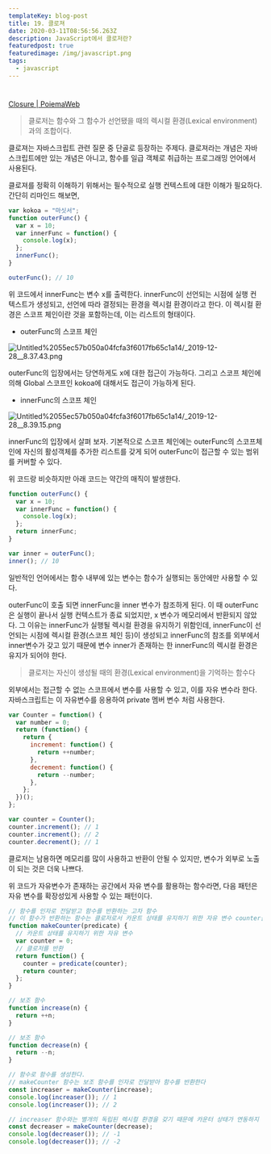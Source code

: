 ```yaml
---
templateKey: blog-post
title: 19. 클로져
date: 2020-03-11T08:56:56.263Z
description: JavaScript에서 클로저란?
featuredpost: true
featuredimage: /img/javascript.png
tags:
  - javascript
---
```


#

[Closure | PoiemaWeb](https://poiemaweb.com/js-closure)

> 클로저는 함수와 그 함수가 선언됐을 때의 렉시컬 환경(Lexical environment)과의 조합이다.

클로져는 자바스크립트 관련 질문 중 단골로 등장하는 주제다. 클로져라는 개념은 자바스크립트에만 있는 개념은 아니고, 함수를 일급 객체로 취급하는 프로그래밍 언어에서 사용된다.

클로져를 정확히 이해하기 위해서는 필수적으로 실행 컨텍스트에 대한 이해가 필요하다. 간단히 리마인드 해보면,

```jsx
var kokoa = "마싯서";
function outerFunc() {
  var x = 10;
  var innerFunc = function() {
    console.log(x);
  };
  innerFunc();
}

outerFunc(); // 10
```

위 코드에서 innerFunc는 변수 x를 출력한다. innerFunc이 선언되는 시점에 실행 컨텍스트가 생성되고, 선언에 따라 결정되는 환경을 렉시컬 환경이라고 한다.
이 렉시컬 환경은 스코프 체인이란 것을 포함하는데, 이는 리스트의 형태이다.

- outerFunc의 스코프 체인

![Untitled%2055ec57b050a04fcfa3f6017fb65c1a14/_2019-12-28__8.37.43.png](Untitled%2055ec57b050a04fcfa3f6017fb65c1a14/_2019-12-28__8.37.43.png)

outerFunc의 입장에서는 당연하게도 x에 대한 접근이 가능하다. 그리고 스코프 체인에 의해 Global 스코프인 kokoa에 대해서도 접근이 가능하게 된다.

- innerFunc의 스코프 체인

![Untitled%2055ec57b050a04fcfa3f6017fb65c1a14/_2019-12-28__8.39.15.png](Untitled%2055ec57b050a04fcfa3f6017fb65c1a14/_2019-12-28__8.39.15.png)

innerFunc의 입장에서 살펴 보자. 기본적으로 스코프 체인에는 outerFunc의 스코프체인에 자신의 활성객체를 추가한 리스트를 갖게 되어 outerFunc이 접근할 수 있는 범위를 커버할 수 있다.

위 코드랑 비슷하지만 아래 코드는 약간의 매직이 발생한다.

```jsx
function outerFunc() {
  var x = 10;
  var innerFunc = function() {
    console.log(x);
  };
  return innerFunc;
}

var inner = outerFunc();
inner(); // 10
```

일반적인 언어에서는 함수 내부에 있는 변수는 함수가 실행되는 동안에만 사용할 수 있다.

outerFunc이 호출 되면 innerFunc을 inner 변수가 참조하게 된다. 이 때 outerFunc은 실행이 끝나서 실행 컨텍스트가 종료 되었지만, x 변수가 메모리에서 반환되지 않았다. 그 이유는 innerFunc가 실행될 렉시컬 환경을 유지하기 위함인데, innerFunc이 선언되는 시점에 렉시컬 환경(스코프 체인 등)이 생성되고 innerFunc의 참조를 외부에서 inner변수가 갖고 있기 때문에 변수 inner가 존재하는 한 innerFunc의 렉시컬 환경은 유지가 되어야 한다.

> 클로저는 자신이 생성될 때의 환경(Lexical environment)을 기억하는 함수다

외부에서는 접근할 수 없는 스코프에서 변수를 사용할 수 있고, 이를 자유 변수라 한다. 자바스크립트는 이 자유변수를 응용하여 private 멤버 변수 처럼 사용한다.

```jsx
var Counter = function() {
  var number = 0;
  return (function() {
    return {
      increment: function() {
        return ++number;
      },
      decrement: function() {
        return --number;
      },
    };
  })();
};

var counter = Counter();
counter.increment(); // 1
counter.increment(); // 2
counter.decrement(); // 1
```

클로저는 남용하면 메모리를 많이 사용하고 반환이 안될 수 있지만, 변수가 외부로 노출이 되는 것은 더욱 나쁘다.

위 코드가 자유변수가 존재하는 공간에서 자유 변수를 활용하는 함수라면, 다음 패턴은 자유 변수를 확장성있게 사용할 수 있는 패턴이다.

```jsx
// 함수를 인자로 전달받고 함수를 반환하는 고차 함수
// 이 함수가 반환하는 함수는 클로저로서 카운트 상태를 유지하기 위한 자유 변수 counter을 기억한다.
function makeCounter(predicate) {
  // 카운트 상태를 유지하기 위한 자유 변수
  var counter = 0;
  // 클로저를 반환
  return function() {
    counter = predicate(counter);
    return counter;
  };
}

// 보조 함수
function increase(n) {
  return ++n;
}

// 보조 함수
function decrease(n) {
  return --n;
}

// 함수로 함수를 생성한다.
// makeCounter 함수는 보조 함수를 인자로 전달받아 함수를 반환한다
const increaser = makeCounter(increase);
console.log(increaser()); // 1
console.log(increaser()); // 2

// increaser 함수와는 별개의 독립된 렉시컬 환경을 갖기 때문에 카운터 상태가 연동하지 않는다.
const decreaser = makeCounter(decrease);
console.log(decreaser()); // -1
console.log(decreaser()); // -2
```
